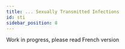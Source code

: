 ```yaml
---
title: ... Sexually Transmitted Infections
id: sti
sidebar_position: 8
---
```


Work in progress, please read French version
